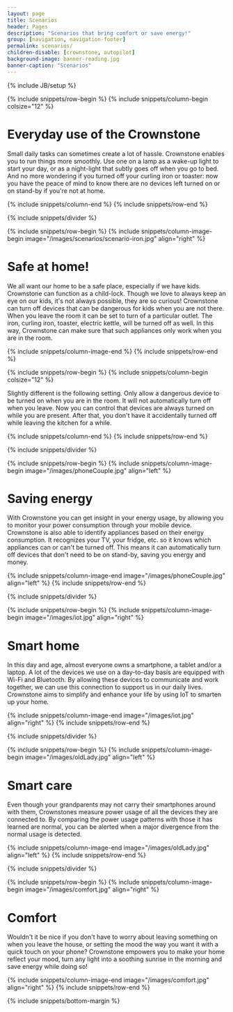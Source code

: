 ```yaml
---
layout: page
title: Scenarios
header: Pages
description: "Scenarios that bring comfort or save energy!"
group: [navigation, navigation-footer]
permalink: scenarios/
children-disable: [crownstone, autopilot]
background-image: banner-reading.jpg
banner-caption: "Scenarios"
---
```

{% include JB/setup %}

{% include snippets/row-begin %}
{% include snippets/column-begin colsize="12" %}

# Everyday use of the Crownstone

Small daily tasks can sometimes create a lot of hassle. Crownstone enables you to run things more smoothly.
Use one on a lamp as a wake-up light to start your day, or as a night-light that subtly goes off when you go to bed.
And no more wondering if you turned off your curling iron or toaster: now you have the peace of
mind to know there are no devices left turned on or on stand-by if you're not at home.

{% include snippets/column-end %}
{% include snippets/row-end %}

{% include snippets/divider %}

{% include snippets/row-begin %}
{% include snippets/column-image-begin image="/images/scenarios/scenario-iron.jpg" align="right" %}

# Safe at home!

We all want our home to be a safe place, especially if we have kids.
Crownstone can function as a child-lock. 
Though we love to always keep an eye on our kids, it's not always possible, they are so curious!
Crownstone can turn off devices that can be dangerous for kids when you are not there.
When you leave the room it can be set to turn of a particular outlet. The iron, curling iron, toaster, electric kettle, 
will be turned off as well.
In this way, Crownstone can make sure that such appliances only work when you are in the room.

{% include snippets/column-image-end %}
{% include snippets/row-end %}

{% include snippets/row-begin %}
{% include snippets/column-begin colsize="12" %}

Slightly different is the following setting. Only allow a dangerous device to be turned on when
you are in the room. It will not automatically turn off when you leave. Now you can control that devices are always
turned on while you are present. After that, you don't have it accidentally turned off while leaving the kitchen for
a while.

{% include snippets/column-end %}
{% include snippets/row-end %}

{% include snippets/divider %}

{% include snippets/row-begin %}
{% include snippets/column-image-begin image="/images/phoneCouple.jpg" align="left" %}

# Saving energy 
                    
With Crownstone you can get insight in your energy usage, by allowing you to monitor your power consumption
through your mobile device. Crownstone is also able to identify appliances based on their energy consumption. It recognizes your TV, your fridge, etc.
so it knows which appliances can or can't be turned off.
This means it can automatically turn off devices that don't need to be on stand-by, saving you energy and money.

{% include snippets/column-image-end image="/images/phoneCouple.jpg" align="left" %}
{% include snippets/row-end %}

{% include snippets/divider %}
       
{% include snippets/row-begin %}
{% include snippets/column-image-begin image="/images/iot.jpg" align="right" %}

# Smart home
                    
In this day and age, almost everyone owns a smartphone, a tablet and/or a laptop.
A lot of the devices we use on a day-to-day basis are equipped with Wi-Fi and Bluetooth.
By allowing these devices to communicate and work together, we can use this connection to support us in our daily lives.
 Crownstone aims to simplify and enhance your life by using IoT to smarten up your home.

{% include snippets/column-image-end image="/images/iot.jpg" align="right" %}
{% include snippets/row-end %}

{% include snippets/divider %}

{% include snippets/row-begin %}
{% include snippets/column-image-begin image="/images/oldLady.jpg" align="left" %}

# Smart care
                    
Even though your grandparents may not carry their smartphones around with them, Crownstones measure
power usage of all the devices they are connected to. By comparing the power usage patterns with those it has
learned are normal, you can be alerted when a major divergence from the normal usage is detected.

{% include snippets/column-image-end image="/images/oldLady.jpg" align="left" %}
{% include snippets/row-end %}

{% include snippets/divider %}
       
{% include snippets/row-begin %}
{% include snippets/column-image-begin image="/images/comfort.jpg" align="right" %}

# Comfort
                    
Wouldn't it be nice if you don't have to worry about leaving something on when you leave the house, or setting the mood the way you want it with a quick touch on your phone?
Crownstone empowers you to make your home reflect your mood, turn any light into a soothing sunrise in the morning and save energy while doing so!
                    
{% include snippets/column-image-end image="/images/comfort.jpg" align="right" %}
{% include snippets/row-end %}

{% include snippets/bottom-margin %}

